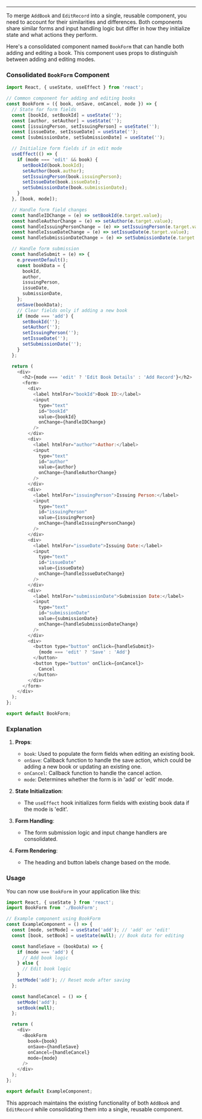 

-------------------------------------------------------------


To merge `AddBook` and `EditRecord` into a single, reusable component, you need to account for their similarities and differences. Both components share similar forms and input handling logic but differ in how they initialize state and what actions they perform.

Here's a consolidated component named `BookForm` that can handle both adding and editing a book. This component uses props to distinguish between adding and editing modes.

### Consolidated `BookForm` Component

```javascript
import React, { useState, useEffect } from 'react';

// Common component for adding and editing books
const BookForm = ({ book, onSave, onCancel, mode }) => {
  // State for form fields
  const [bookId, setBookId] = useState('');
  const [author, setAuthor] = useState('');
  const [issuingPerson, setIssuingPerson] = useState('');
  const [issueDate, setIssueDate] = useState('');
  const [submissionDate, setSubmissionDate] = useState('');

  // Initialize form fields if in edit mode
  useEffect(() => {
    if (mode === 'edit' && book) {
      setBookId(book.bookId);
      setAuthor(book.author);
      setIssuingPerson(book.issuingPerson);
      setIssueDate(book.issueDate);
      setSubmissionDate(book.submissionDate);
    }
  }, [book, mode]);

  // Handle form field changes
  const handleIDChange = (e) => setBookId(e.target.value);
  const handleAuthorChange = (e) => setAuthor(e.target.value);
  const handleIssuingPersonChange = (e) => setIssuingPerson(e.target.value);
  const handleIssueDateChange = (e) => setIssueDate(e.target.value);
  const handleSubmissionDateChange = (e) => setSubmissionDate(e.target.value);

  // Handle form submission
  const handleSubmit = (e) => {
    e.preventDefault();
    const bookData = {
      bookId,
      author,
      issuingPerson,
      issueDate,
      submissionDate,
    };
    onSave(bookData);
    // Clear fields only if adding a new book
    if (mode === 'add') {
      setBookId('');
      setAuthor('');
      setIssuingPerson('');
      setIssueDate('');
      setSubmissionDate('');
    }
  };

  return (
    <div>
      <h2>{mode === 'edit' ? 'Edit Book Details' : 'Add Record'}</h2>
      <form>
        <div>
          <label htmlFor="bookId">Book ID:</label>
          <input
            type="text"
            id="bookId"
            value={bookId}
            onChange={handleIDChange}
          />
        </div>
        <div>
          <label htmlFor="author">Author:</label>
          <input
            type="text"
            id="author"
            value={author}
            onChange={handleAuthorChange}
          />
        </div>
        <div>
          <label htmlFor="issuingPerson">Issuing Person:</label>
          <input
            type="text"
            id="issuingPerson"
            value={issuingPerson}
            onChange={handleIssuingPersonChange}
          />
        </div>
        <div>
          <label htmlFor="issueDate">Issuing Date:</label>
          <input
            type="text"
            id="issueDate"
            value={issueDate}
            onChange={handleIssueDateChange}
          />
        </div>
        <div>
          <label htmlFor="submissionDate">Submission Date:</label>
          <input
            type="text"
            id="submissionDate"
            value={submissionDate}
            onChange={handleSubmissionDateChange}
          />
        </div>
        <div>
          <button type="button" onClick={handleSubmit}>
            {mode === 'edit' ? 'Save' : 'Add'}
          </button>
          <button type="button" onClick={onCancel}>
            Cancel
          </button>
        </div>
      </form>
    </div>
  );
};

export default BookForm;
```

### Explanation

1. **Props**:
   - `book`: Used to populate the form fields when editing an existing book.
   - `onSave`: Callback function to handle the save action, which could be adding a new book or updating an existing one.
   - `onCancel`: Callback function to handle the cancel action.
   - `mode`: Determines whether the form is in 'add' or 'edit' mode.

2. **State Initialization**:
   - The `useEffect` hook initializes form fields with existing book data if the mode is 'edit'.

3. **Form Handling**:
   - The form submission logic and input change handlers are consolidated.

4. **Form Rendering**:
   - The heading and button labels change based on the mode.

### Usage

You can now use `BookForm` in your application like this:

```javascript
import React, { useState } from 'react';
import BookForm from './BookForm';

// Example component using BookForm
const ExampleComponent = () => {
  const [mode, setMode] = useState('add'); // 'add' or 'edit'
  const [book, setBook] = useState(null); // Book data for editing

  const handleSave = (bookData) => {
    if (mode === 'add') {
      // Add book logic
    } else {
      // Edit book logic
    }
    setMode('add'); // Reset mode after saving
  };

  const handleCancel = () => {
    setMode('add');
    setBook(null);
  };

  return (
    <div>
      <BookForm
        book={book}
        onSave={handleSave}
        onCancel={handleCancel}
        mode={mode}
      />
    </div>
  );
};

export default ExampleComponent;
```

This approach maintains the existing functionality of both `AddBook` and `EditRecord` while consolidating them into a single, reusable component.